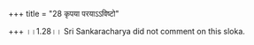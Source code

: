 +++
title = "28 कृपया परयाऽऽविष्टो"

+++
।।1.28।। Sri Sankaracharya did not comment on this sloka.  
  
